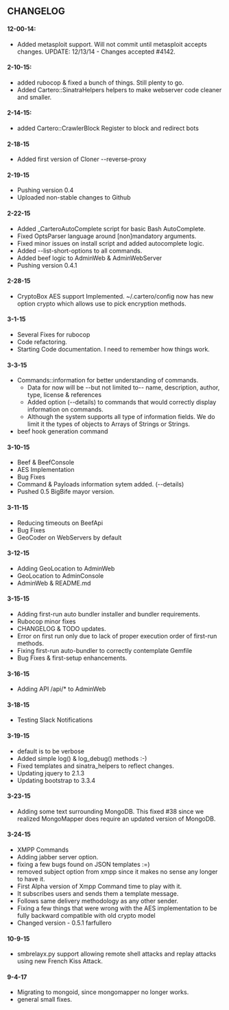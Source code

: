## CHANGELOG

#### 12-00-14:
- Added metasploit support. Will not commit until metasploit accepts changes.
  UPDATE: 12/13/14 - Changes accepted #4142.

#### 2-10-15:
- added rubocop & fixed a bunch of things. Still plenty to go.
- Added Cartero::SinatraHelpers helpers to make webserver code cleaner and smaller.

#### 2-14-15:
- added Cartero::CrawlerBlock Register to block and redirect bots

#### 2-18-15
- Added first version of Cloner --reverse-proxy

#### 2-19-15
- Pushing version 0.4
- Uploaded non-stable changes to Github

#### 2-22-15
- Added _CarteroAutoComplete script for basic Bash AutoComplete.
- Fixed OptsParser language around [non]mandatory arguments.
- Fixed minor issues on install script and added autocomplete logic.
- Added --list-short-options to all commands.
- Added beef logic to AdminWeb & AdminWebServer
- Pushing version 0.4.1

#### 2-28-15
- CryptoBox AES support Implemented. ~/.cartero/config now has new option crypto which allows use to pick encryption methods.

#### 3-1-15
- Several Fixes for rubocop
- Code refactoring.
- Starting Code documentation. I need to remember how things work.

#### 3-3-15
- Commands::information for better understanding of commands.
  + Data for now will be --but not limited to-- name, description, author, type, license & references
  + Added option (--details) to commands that would correctly display information on commands.
  + Although the system supports all type of information fields. We do limit it the types of objects to Arrays of Strings or Strings.
- beef hook generation command

#### 3-10-15
- Beef & BeefConsole
- AES Implementation
- Bug Fixes
- Command & Payloads information sytem added. (--details)
- Pushed 0.5 BigBife mayor version.

#### 3-11-15
- Reducing timeouts on BeefApi
- Bug Fixes
- GeoCoder on WebServers by default

#### 3-12-15
- Adding GeoLocation to AdminWeb
- GeoLocation to AdminConsole
- AdminWeb & README.md

#### 3-15-15
- Adding first-run auto bundler installer and bundler requirements.
- Rubocop minor fixes
- CHANGELOG & TODO updates.
- Error on first run only due to lack of proper execution order of first-run methods.
- Fixing first-run auto-bundler to correctly contemplate Gemfile
- Bug Fixes & first-setup enhancements.

#### 3-16-15
- Adding API /api/* to AdminWeb

#### 3-18-15
- Testing Slack Notifications

#### 3-19-15
- default is to be verbose
- Added simple log() & log_debug() methods :-)
- Fixed templates and sinatra_helpers to reflect changes.
- Updating jquery to 2.1.3
- Updating bootstrap to 3.3.4

#### 3-23-15
- Adding some text surrounding MongoDB. This fixed #38 since we realized MongoMapper does require an updated version of MongoDB.

#### 3-24-15
- XMPP Commands
- Adding jabber server option.
- fixing a few bugs found on JSON templates :=)
- removed subject option from xmpp since it makes no sense any longer to have it.
- First Alpha version of Xmpp Command time to play with it.
- It subscribes users and sends them a template message.
- Follows same delivery methodology as any other sender.
- Fixing a few things that were wrong with the AES implementation to be fully backward compatible with old crypto model
- Changed version - 0.5.1 farfullero

#### 10-9-15
- smbrelayx.py support allowing remote shell attacks and replay attacks using new French Kiss Attack.

#### 9-4-17
- Migrating to mongoid, since mongomapper no longer works. 
- general small fixes. 

